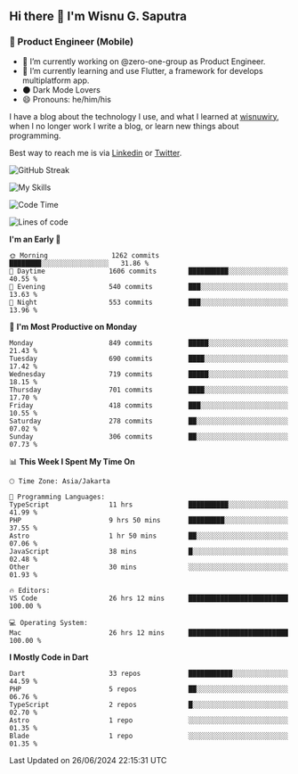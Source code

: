 ## Hi there 👋 I'm Wisnu G. Saputra

### :mobile_phone_off: Product Engineer (Mobile)

- 🔭 I’m currently working on @zero-one-group as Product Engineer.
- 🌱 I’m currently learning and use Flutter, a framework for develops multiplatform app.
- 🌑 Dark Mode Lovers
- 😄 Pronouns: he/him/his

I have a blog about the technology I use, and what I learned at [wisnuwiry](https://wisnuwiry.space/), when I no longer work I write a blog, or learn new things about programming.

Best way to reach me is via [Linkedin](https://www.linkedin.com/in/wisnu-saputra/) or [Twitter](https://twitter.com/wisnuwiry).

![GitHub Streak](https://streak-stats.demolab.com?user=wisnuwiry&theme=dark&hide_border=true)

![My Skills](https://skillicons.dev/icons?i=dart,flutter,kotlin,swift,go,js,css,neovim,git,linux&perline=5)

<!--START_SECTION:waka-->
![Code Time](http://img.shields.io/badge/Code%20Time-1%2C386%20hrs%2052%20mins-blue)

![Lines of code](https://img.shields.io/badge/From%20Hello%20World%20I%27ve%20Written-5.8%20million%20lines%20of%20code-blue)

**I'm an Early 🐤** 

```text
🌞 Morning                1262 commits        ████████░░░░░░░░░░░░░░░░░   31.86 % 
🌆 Daytime                1606 commits        ██████████░░░░░░░░░░░░░░░   40.55 % 
🌃 Evening                540 commits         ███░░░░░░░░░░░░░░░░░░░░░░   13.63 % 
🌙 Night                  553 commits         ███░░░░░░░░░░░░░░░░░░░░░░   13.96 % 
```
📅 **I'm Most Productive on Monday** 

```text
Monday                   849 commits         █████░░░░░░░░░░░░░░░░░░░░   21.43 % 
Tuesday                  690 commits         ████░░░░░░░░░░░░░░░░░░░░░   17.42 % 
Wednesday                719 commits         █████░░░░░░░░░░░░░░░░░░░░   18.15 % 
Thursday                 701 commits         ████░░░░░░░░░░░░░░░░░░░░░   17.70 % 
Friday                   418 commits         ███░░░░░░░░░░░░░░░░░░░░░░   10.55 % 
Saturday                 278 commits         ██░░░░░░░░░░░░░░░░░░░░░░░   07.02 % 
Sunday                   306 commits         ██░░░░░░░░░░░░░░░░░░░░░░░   07.73 % 
```


📊 **This Week I Spent My Time On** 

```text
🕑︎ Time Zone: Asia/Jakarta

💬 Programming Languages: 
TypeScript               11 hrs              ██████████░░░░░░░░░░░░░░░   41.99 % 
PHP                      9 hrs 50 mins       █████████░░░░░░░░░░░░░░░░   37.55 % 
Astro                    1 hr 50 mins        ██░░░░░░░░░░░░░░░░░░░░░░░   07.06 % 
JavaScript               38 mins             █░░░░░░░░░░░░░░░░░░░░░░░░   02.48 % 
Other                    30 mins             ░░░░░░░░░░░░░░░░░░░░░░░░░   01.93 % 

🔥 Editors: 
VS Code                  26 hrs 12 mins      █████████████████████████   100.00 % 

💻 Operating System: 
Mac                      26 hrs 12 mins      █████████████████████████   100.00 % 
```

**I Mostly Code in Dart** 

```text
Dart                     33 repos            ███████████░░░░░░░░░░░░░░   44.59 % 
PHP                      5 repos             ██░░░░░░░░░░░░░░░░░░░░░░░   06.76 % 
TypeScript               2 repos             █░░░░░░░░░░░░░░░░░░░░░░░░   02.70 % 
Astro                    1 repo              ░░░░░░░░░░░░░░░░░░░░░░░░░   01.35 % 
Blade                    1 repo              ░░░░░░░░░░░░░░░░░░░░░░░░░   01.35 % 
```




 Last Updated on 26/06/2024 22:15:31 UTC
<!--END_SECTION:waka-->
